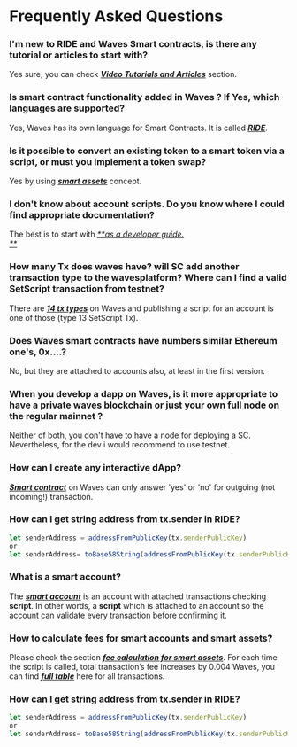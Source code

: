 # Frequently Asked Questions

### I'm new to RIDE and Waves Smart contracts, is there any tutorial or articles to start with?

Yes sure, you can check [_**Video Tutorials and Articles**_](/smart-contracts/video-tutorials-and-articles.md) section.

### Is smart contract functionality added in Waves ? If Yes, which languages are supported?

Yes, Waves has its own language for Smart Contracts. It is called [_**RIDE**_](/smart-contracts/ride-language/ride-language.md).

### Is it possible to convert an existing token to a smart token via a script, or must you implement a token swap?

Yes by using [_**smart assets**_](/smart-contracts/smart-assets.md) concept.

### I don't know about account scripts. Do you know where I could find appropriate documentation?

The best is to start with [_**as a developer guide.                        
**_](/getting-started/as-a-developer.md)

### How many Tx does waves have? will SC add another transaction type to the wavesplatform? Where can I find a valid SetScript transaction from testnet?

There are [_**14 tx types**_](/waves-api-and-sdk/waves-node-rest-api/example-transactions.md) on Waves and publishing a script for an account is one of those \(type 13 SetScript Tx\).

### Does Waves smart contracts have numbers similar Ethereum one's, 0x....?

No, but they are attached to accounts also, at least in the first version.

### When you develop a dapp on Waves, is it more appropriate to have a private waves blockchain or just your own full node on the regular mainnet ?

Neither of both, you don't have to have a node for deploying a SC. Nevertheless, for the dev i would recommend to use testnet.

### How can I create any interactive dApp?

[_**Smart contract**_](/smart-contracts/waves-contracts-language-description.md) on Waves can only answer 'yes' or 'no' for outgoing \(not incoming!\) transaction.

### How can I get string address from tx.sender in RIDE?

```js
let senderAddress = addressFromPublicKey(tx.senderPublicKey)
or 
let senderAddress= toBase58String(addressFromPublicKey(tx.senderPublicKey).bytes)
```

### What is a smart account?

The [_**smart account**_](/smart-contracts/smart-accounts.md) is an account with attached transactions checking **script**. In other words, a **script** which is attached to an account so the account can validate every transaction before confirming it.

### How to calculate fees for smart accounts and smart assets?

Please check the section [_**fee calculation for smart assets**_](/smart-contracts/smart-assets.md). For each time the script is called, total transaction’s fee increases by 0.004 Waves, you can find [_**full table**_](/waves-environment/waves-protocol/transactions-fees.md) here for all transactions.

### How can I get string address from tx.sender in RIDE?

```js
let senderAddress = addressFromPublicKey(tx.senderPublicKey)
or 
let senderAddress= toBase58String(addressFromPublicKey(tx.senderPublicKey).bytes)
```



